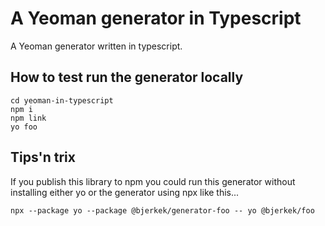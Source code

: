 # A Yeoman generator in Typescript
A Yeoman generator written in typescript.


## How to test run the generator locally
```console
cd yeoman-in-typescript
npm i
npm link
yo foo
```


## Tips'n trix
If you publish this library to npm you could run this generator without installing either yo or the generator using npx like this...
```console
npx --package yo --package @bjerkek/generator-foo -- yo @bjerkek/foo
```